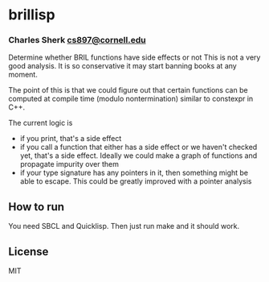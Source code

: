 # brillisp
### Charles Sherk <cs897@cornell.edu>

Determine whether BRIL functions have side effects or not
This is not a very good analysis. It is so conservative it may start banning
books at any moment.

The point of this is that we could figure out that certain functions can be
computed at compile time (modulo nontermination) similar to constexpr in C++.


The current logic is
 - if you print, that's a side effect
 - if you call a function that either has a side effect or we haven't checked
   yet, that's a side effect. Ideally we could make a graph of functions and
   propagate impurity over them
 - if your type signature has any pointers in it, then something might be able
   to escape. This could be greatly improved with a pointer analysis

## How to run
You need SBCL and Quicklisp.
Then just run make and it should work.

## License

MIT

